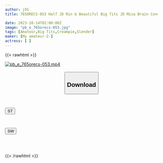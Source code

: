 ```yaml
---
author: j91
title: 765ORECS-053 Half JD Rin & Beautiful Big Tits JD Misa Brain Convulsions Climax Sex If You Can Endure The Amazing Technique Of A Handsome AV Actor, You Will Earn 1 Million Yen! Once She Cums, She Mercilessly Cums Raw With A High-Speed Piston!

date: 2023-10-14T02:00:00Z
image: "pb_e_765orecs-053.jpg"
tags: [Amateur,Big Tits,Creampie,Slender]
maker: [My amateur-Z-]
actress: [ ]
---
```



{{< rawhtml >}}

<div class="video" data-videoid="Dq4oOykwJJuD7w">
    <a href="javascript:;">
        <img src="/v/pb_e_765orecs-053/pb_e_765orecs-053.jpg" width="WIDTH" height="HEIGHT" alt="pb_e_765orecs-053.mp4" loading="lazy">
    </a>
</div>

<script type="text/javascript" src="https://j91.asia/asset/on-demand-st.js"></script>

<br>
  <link rel="stylesheet" href="https://j91.asia/asset/bs5.css">
  
  <center>
  <button class="btn btn-primary" type="button" data-bs-toggle="collapse" data-bs-target=".multi-collapse" aria-expanded="false" aria-controls="multiCollapseExample1 multiCollapseExample2"><h2>Download</h2></button></center>
</p>
<div class="row">
  <div class="col">
    <div class="collapse multi-collapse" id="multiCollapseExample1">
      <div class="card card-body">
	      	      <br>
<div class="buttons">  
<p><a href="/v/pb_e_765orecs-053/st.html" target="_blank"><button class="btn-hover color-3"><i class="fa fa-download"></i> ST</button></a></p></div>
    </div>
  </div>
</div>
  <div class="col">
    <div class="collapse multi-collapse" id="multiCollapseExample2">
      <div class="card card-body">
	      <br>
<div class="buttons">
<p><a href="/v/pb_e_765orecs-053/sw.html" target="_blank"><button class="btn-hover color-2"><i class="fa fa-download"></i> SW</button></a></p></div>
<br><br>
      </div>
    </div>
  </div>
</div>

{{< /rawhtml >}}